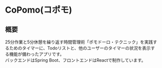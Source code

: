 # CoPomo(コポモ)

## 概要
25分作業と5分休憩を繰り返す時間管理術「ポモドーロ・テクニック」を実践するためのタイマーに、Todoリストと、他のユーザーのタイマーの状況を表示する機能が備わったアプリです。  
バックエンドはSpring Boot、フロントエンドはReactで制作しています。

